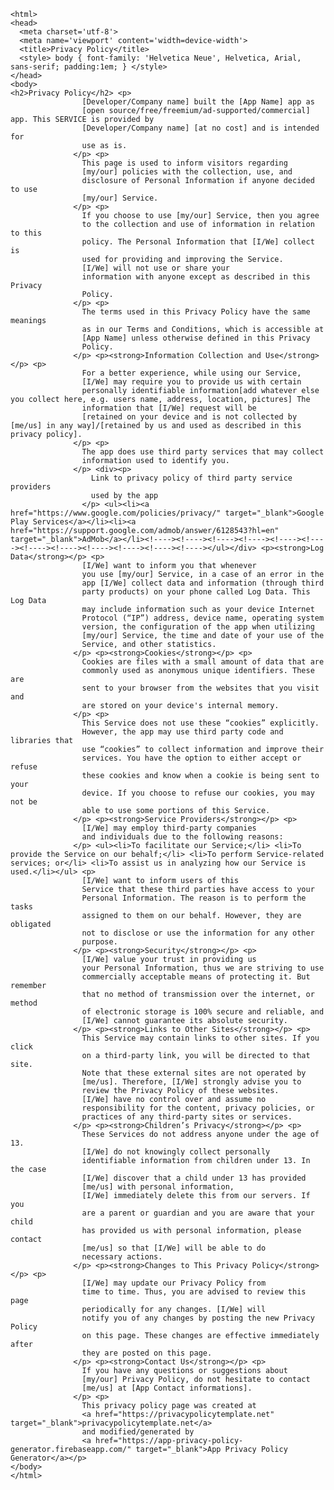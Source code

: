 <!DOCTYPE html>
    <html>
    <head>
      <meta charset='utf-8'>
      <meta name='viewport' content='width=device-width'>
      <title>Privacy Policy</title>
      <style> body { font-family: 'Helvetica Neue', Helvetica, Arial, sans-serif; padding:1em; } </style>
    </head>
    <body>
    <h2>Privacy Policy</h2> <p>
                    [Developer/Company name] built the [App Name] app as
                    [open source/free/freemium/ad-supported/commercial] app. This SERVICE is provided by
                    [Developer/Company name] [at no cost] and is intended for
                    use as is.
                  </p> <p>
                    This page is used to inform visitors regarding
                    [my/our] policies with the collection, use, and
                    disclosure of Personal Information if anyone decided to use
                    [my/our] Service.
                  </p> <p>
                    If you choose to use [my/our] Service, then you agree
                    to the collection and use of information in relation to this
                    policy. The Personal Information that [I/We] collect is
                    used for providing and improving the Service.
                    [I/We] will not use or share your
                    information with anyone except as described in this Privacy
                    Policy.
                  </p> <p>
                    The terms used in this Privacy Policy have the same meanings
                    as in our Terms and Conditions, which is accessible at
                    [App Name] unless otherwise defined in this Privacy
                    Policy.
                  </p> <p><strong>Information Collection and Use</strong></p> <p>
                    For a better experience, while using our Service,
                    [I/We] may require you to provide us with certain
                    personally identifiable information[add whatever else you collect here, e.g. users name, address, location, pictures] The
                    information that [I/We] request will be
                    [retained on your device and is not collected by [me/us] in any way]/[retained by us and used as described in this privacy policy].
                  </p> <p>
                    The app does use third party services that may collect
                    information used to identify you.
                  </p> <div><p>
                      Link to privacy policy of third party service providers
                      used by the app
                    </p> <ul><li><a href="https://www.google.com/policies/privacy/" target="_blank">Google Play Services</a></li><li><a href="https://support.google.com/admob/answer/6128543?hl=en" target="_blank">AdMob</a></li><!----><!----><!----><!----><!----><!----><!----><!----><!----><!----><!----><!----></ul></div> <p><strong>Log Data</strong></p> <p>
                    [I/We] want to inform you that whenever
                    you use [my/our] Service, in a case of an error in the
                    app [I/We] collect data and information (through third
                    party products) on your phone called Log Data. This Log Data
                    may include information such as your device Internet
                    Protocol (“IP”) address, device name, operating system
                    version, the configuration of the app when utilizing
                    [my/our] Service, the time and date of your use of the
                    Service, and other statistics.
                  </p> <p><strong>Cookies</strong></p> <p>
                    Cookies are files with a small amount of data that are
                    commonly used as anonymous unique identifiers. These are
                    sent to your browser from the websites that you visit and
                    are stored on your device's internal memory.
                  </p> <p>
                    This Service does not use these “cookies” explicitly.
                    However, the app may use third party code and libraries that
                    use “cookies” to collect information and improve their
                    services. You have the option to either accept or refuse
                    these cookies and know when a cookie is being sent to your
                    device. If you choose to refuse our cookies, you may not be
                    able to use some portions of this Service.
                  </p> <p><strong>Service Providers</strong></p> <p>
                    [I/We] may employ third-party companies
                    and individuals due to the following reasons:
                  </p> <ul><li>To facilitate our Service;</li> <li>To provide the Service on our behalf;</li> <li>To perform Service-related services; or</li> <li>To assist us in analyzing how our Service is used.</li></ul> <p>
                    [I/We] want to inform users of this
                    Service that these third parties have access to your
                    Personal Information. The reason is to perform the tasks
                    assigned to them on our behalf. However, they are obligated
                    not to disclose or use the information for any other
                    purpose.
                  </p> <p><strong>Security</strong></p> <p>
                    [I/We] value your trust in providing us
                    your Personal Information, thus we are striving to use
                    commercially acceptable means of protecting it. But remember
                    that no method of transmission over the internet, or method
                    of electronic storage is 100% secure and reliable, and
                    [I/We] cannot guarantee its absolute security.
                  </p> <p><strong>Links to Other Sites</strong></p> <p>
                    This Service may contain links to other sites. If you click
                    on a third-party link, you will be directed to that site.
                    Note that these external sites are not operated by
                    [me/us]. Therefore, [I/We] strongly advise you to
                    review the Privacy Policy of these websites.
                    [I/We] have no control over and assume no
                    responsibility for the content, privacy policies, or
                    practices of any third-party sites or services.
                  </p> <p><strong>Children’s Privacy</strong></p> <p>
                    These Services do not address anyone under the age of 13.
                    [I/We] do not knowingly collect personally
                    identifiable information from children under 13. In the case
                    [I/We] discover that a child under 13 has provided
                    [me/us] with personal information,
                    [I/We] immediately delete this from our servers. If you
                    are a parent or guardian and you are aware that your child
                    has provided us with personal information, please contact
                    [me/us] so that [I/We] will be able to do
                    necessary actions.
                  </p> <p><strong>Changes to This Privacy Policy</strong></p> <p>
                    [I/We] may update our Privacy Policy from
                    time to time. Thus, you are advised to review this page
                    periodically for any changes. [I/We] will
                    notify you of any changes by posting the new Privacy Policy
                    on this page. These changes are effective immediately after
                    they are posted on this page.
                  </p> <p><strong>Contact Us</strong></p> <p>
                    If you have any questions or suggestions about
                    [my/our] Privacy Policy, do not hesitate to contact
                    [me/us] at [App Contact informations].
                  </p> <p>
                    This privacy policy page was created at
                    <a href="https://privacypolicytemplate.net" target="_blank">privacypolicytemplate.net</a>
                    and modified/generated by
                    <a href="https://app-privacy-policy-generator.firebaseapp.com/" target="_blank">App Privacy Policy Generator</a></p>
    </body>
    </html>
